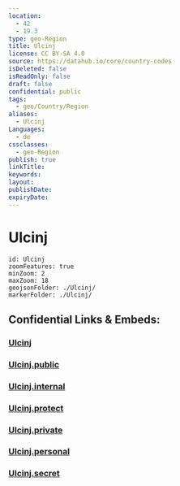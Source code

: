 ```yaml
---
location:
  - 42
  - 19.3
type: geo-Region
title: Ulcinj
license: CC BY-SA 4.0
source: https://datahub.io/core/country-codes
isDeleted: false
isReadOnly: false
draft: false
confidential: public
tags:
  - geo/Country/Region
aliases:
  - Ulcinj
Languages:
  - de
cssclasses:
  - geo-Region
publish: true
linkTitle:
keywords:
layout:
publishDate:
expiryDate:
---
```


# Ulcinj

```leaflet
id: Ulcinj
zoomFeatures: true 
minZoom: 2 
maxZoom: 18
geojsonFolder: ./Ulcinj/
markerFolder: ./Ulcinj/
```


## Confidential Links & Embeds: 

### [Ulcinj](/_Standards/Earth/Continent/Europe/Europe~South/Montenegro/Municipalities~Montenegro/Ulcinj.md) 

### [Ulcinj.public](/_public/Earth/Continent/Europe/Europe~South/Montenegro/Municipalities~Montenegro/Ulcinj.public.md) 

### [Ulcinj.internal](/_internal/Earth/Continent/Europe/Europe~South/Montenegro/Municipalities~Montenegro/Ulcinj.internal.md) 

### [Ulcinj.protect](/_protect/Earth/Continent/Europe/Europe~South/Montenegro/Municipalities~Montenegro/Ulcinj.protect.md) 

### [Ulcinj.private](/_private/Earth/Continent/Europe/Europe~South/Montenegro/Municipalities~Montenegro/Ulcinj.private.md) 

### [Ulcinj.personal](/_personal/Earth/Continent/Europe/Europe~South/Montenegro/Municipalities~Montenegro/Ulcinj.personal.md) 

### [Ulcinj.secret](/_secret/Earth/Continent/Europe/Europe~South/Montenegro/Municipalities~Montenegro/Ulcinj.secret.md)

